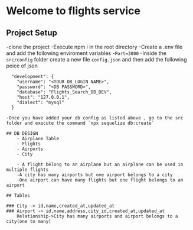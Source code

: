 # Welcome to flights service

## Project Setup

-clone the project
-Execute npm i in the root directory
-Create a .env file and add the following enviroment variables -`Port=3000`
-Inside the `src/config` folder create a new file `config.json` and then add the following peice of json

```
  "development": {
    "username": "<YOUR DB_LOGIN NAME>",
    "password": "<DB PASSWORD>",
    "database": "Flights_Search_DB_DEV",
    "host": "127.0.0.1",
    "dialect": "mysql"
  }
```

```
-Once you have added your db config as listed above , go to the src folder and execute the command `npx sequelize db:create`

## DB DESIGN
    - Airplane Table
    - Flights
    - Airports
    - City

    - A flight belong to an airplane but an airplane can be used in multiple flights
    -A city has many airports but one airport belongs to a city
    -One airport can have many flights but one flight belongs to an airport

## Tables

### City -> id,name,created_at,updated_at
### Airport -> id,name,address,city_id,created_at,updated_at
    Relationship->City has many airports and airport belongs to a city(one to many)
```
